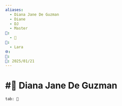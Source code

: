 ```yaml
---
aliases:
  - Diana Jane De Guzman
  - Diane
  - DJ
  - Master
📁:
  - 👤
👤:
  - Lara
🌐: 
📝: 
📅: 2025/01/21
---
```

# #👤 Diana Jane De Guzman

```tabs
tab: 👤
```
